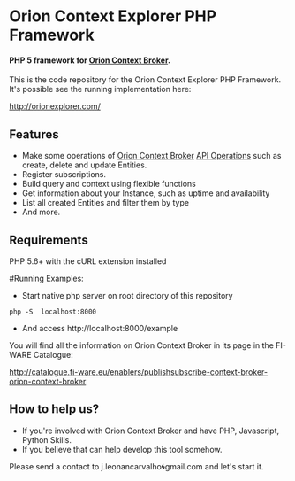 Orion Context Explorer PHP Framework
=============================
#### PHP 5 framework for [Orion Context Broker](https://github.com/telefonicaid/fiware-orion).

This is the code repository for the Orion Context Explorer PHP Framework.
It's possible see the running implementation here:

http://orionexplorer.com/

## Features
- Make some operations of [Orion Context Broker](https://github.com/telefonicaid/fiware-orion) [API Operations](https://docs.google.com/spreadsheet/ccc?key=0Aj_S9VF3rt5DdEhqZHlBaGVURmhZRDY3aDRBdlpHS3c#gid=0)  such as create, delete and update Entities.
- Register subscriptions.
- Build query and context using flexible functions
- Get information about your Instance, such as uptime and availability
- List all created Entities and filter them by type
- And more.



## Requirements

PHP 5.6+ with the cURL extension installed


#Running Examples:
- Start native php server  on root directory of this repository
```
php -S  localhost:8000
```
- And access http://localhost:8000/example


You will find all the information on Orion Context Broker in its page in the FI-WARE Catalogue:

http://catalogue.fi-ware.eu/enablers/publishsubscribe-context-broker-orion-context-broker




## How to help us?
- If you're involved with Orion Context Broker and have PHP, Javascript, Python Skills.
- If you believe that can help develop this tool somehow.

Please send a contact to j.leonancarvalho:cyclone:gmail.com and let's start it.

